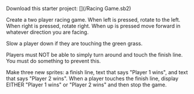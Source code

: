 Download this starter project: [](/Racing Game.sb2)

Create a two player racing game. When left is pressed, rotate to the left. When right is pressed, rotate right. When up is pressed move forward in whatever direction you are facing.

Slow a player down if they are touching the green grass.

Players must NOT be able to simply turn around and touch the finish line. You must do something to prevent this.

Make three new sprites: a finish line, text that says "Player 1 wins", and text that says "Player 2 wins". When a player touches the finish line, display EITHER "Player 1 wins" or "Player 2 wins" and then stop the game.

